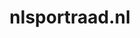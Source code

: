 ---
layout: post
title:  "nlsportraad.nl"
internal_url:  "/data/nlsportraad.nl.html"
categories: dutchgov
---